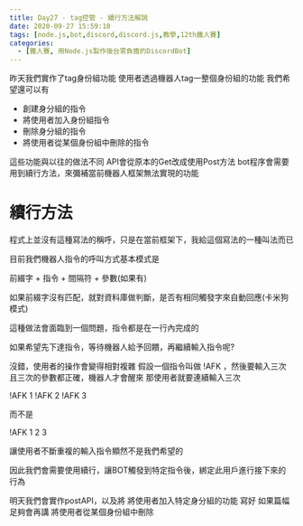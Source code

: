 ```yaml
---
title: Day27 - tag控管 - 續行方法解說
date: 2020-09-27 15:59:10
tags: [node.js,bot,discord,discord.js,教學,12th鐵人賽]
categories:
  - [鐵人賽, 用Node.js製作後台零負擔的DiscordBot]
---
```

昨天我們實作了tag身份組功能
使用者透過機器人tag一整個身份組的功能
我們希望還可以有

- 創建身分組的指令
- 將使用者加入身份組指令
- 刪除身分組的指令
- 將使用者從某個身份組中刪除的指令

<!-- more -->

這些功能與以往的做法不同
API會從原本的Get改成使用Post方法
bot程序會需要用到續行方法，來彌補當前機器人框架無法實現的功能


# 續行方法

程式上並沒有這種寫法的稱呼，只是在當前框架下，我給這個寫法的一種叫法而已

目前我們機器人指令的呼叫方式基本模式是

前綴字 + 指令 + 間隔符 + 參數(如果有)

如果前綴字沒有匹配，就對資料庫做判斷，是否有相同觸發字來自動回應(卡米狗模式)

這種做法會面臨到一個問題，指令都是在一行內完成的

如果希望先下達指令，等待機器人給予回饋，再繼續輸入指令呢?

沒錯，使用者的操作會變得相對複雜
假設一個指令叫做 !AFK ，然後要輸入三次且三次的參數都正確，機器人才會醒來
那使用者就要連續輸入三次

!AFK 1
!AFK 2
!AFK 3

而不是

!AFK
1
2
3

讓使用者不斷重複的輸入指令顯然不是我們希望的

因此我們會需要使用續行，讓BOT觸發到特定指令後，綁定此用戶進行接下來的行為

明天我們會實作postAPI，以及將 將使用者加入特定身分組的功能 寫好
如果篇幅足夠會再講 將使用者從某個身份組中刪除